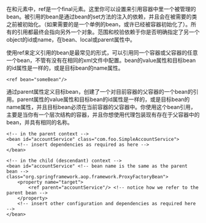 在<constructor-arg/>和<property/>元素中，ref是一个final元素。这里你可以设置来引用容器中里一个被管理的bean。被引用的bean是通过bean的set方法的注入的依赖，并且会在被需要的类之前被初始化。（如果需要的是一个单例的bean，或许已经被容器初始化了）。所有的引用都最终会指向另外一个对象。范围和校验依赖于你是否明确指定了另一个object的id或name，在bean、local或parent属性中。

使用ref来定义引用的bean是最常见的形式，可以引用同一个容器或父容器的任意一个bean，不管有没有在相同的xml文件中配置。bean的value属性和目标bean的id属性是一样的，或是目标bean的name属性。

```
<ref bean="someBean"/>
```

通过parent属性定义目标bean，创建了一个对目前容器的父容器的一个bean的引用。parent属性的value属性和目标bean的id属性是一样的，或是目标bean的name属性，并且目标bean必须在当前容器的父容器中。你使用这个bean引用，主要是当你有一个层次结构的容器，并且你想使用代理包装现有存在于父容器中的bean，并具有相同的名称。

```
<!-- in the parent context -->
<bean id="accountService" class="com.foo.SimpleAccountService">
    <!-- insert dependencies as required as here -->
</bean>
```

```
<!-- in the child (descendant) context -->
<bean id="accountService" <!-- bean name is the same as the parent bean -->    class="org.springframework.aop.framework.ProxyFactoryBean">
    <property name="target">
        <ref parent="accountService"/> <!-- notice how we refer to the parent bean -->
    </property>
    <!-- insert other configuration and dependencies as required here -->
</bean>
```

